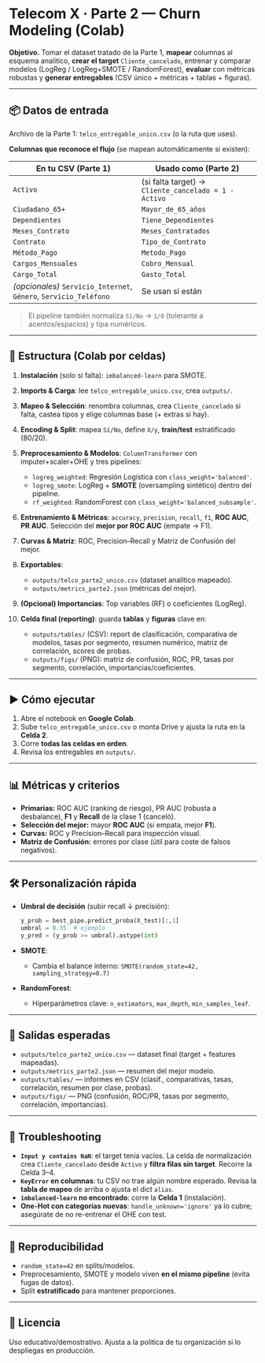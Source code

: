 # Telecom X · Parte 2 — Churn Modeling (Colab)

**Objetivo.** Tomar el dataset tratado de la Parte 1, **mapear** columnas al esquema analítico, **crear el target** `Cliente_cancelado`, entrenar y comparar modelos (LogReg / LogReg+SMOTE / RandomForest), **evaluar** con métricas robustas y **generar entregables** (CSV único + métricas + tablas + figuras).

---

## 📦 Datos de entrada

Archivo de la Parte 1: `telco_entregable_unico.csv` (o la ruta que uses).

**Columnas que reconoce el flujo** (se mapean automáticamente si existen):

| En tu CSV (Parte 1)                                               | Usado como (Parte 2)                                 |
| ----------------------------------------------------------------- | ---------------------------------------------------- |
| `Activo`                                                          | (si falta target) → `Cliente_cancelado = 1 - Activo` |
| `Ciudadano_65+`                                                   | `Mayor_de_65_años`                                   |
| `Dependientes`                                                    | `Tiene_Dependientes`                                 |
| `Meses_Contrato`                                                  | `Meses_Contratados`                                  |
| `Contrato`                                                        | `Tipo_de_Contrato`                                   |
| `Método_Pago`                                                     | `Metodo_Pago`                                        |
| `Cargos_Mensuales`                                                | `Cobro_Mensual`                                      |
| `Cargo_Total`                                                     | `Gasto_Total`                                        |
| *(opcionales)* `Servicio_Internet`, `Género`, `Servicio_Teléfono` | Se usan si están                                     |

> El pipeline también normaliza `Sí/No` → `1/0` (tolerante a acentos/espacios) y tipa numéricos.

---

## 🧱 Estructura (Colab por celdas)

1. **Instalación** (solo si falta): `imbalanced-learn` para SMOTE.
2. **Imports & Carga**: lee `telco_entregable_unico.csv`, crea `outputs/`.
3. **Mapeo & Selección**: renombra columnas, crea `Cliente_cancelado` si falta, castea tipos y elige columnas base (+ extras si hay).
4. **Encoding & Split**: mapea `Sí/No`, define `X/y`, **train/test** estratificado (80/20).
5. **Preprocesamiento & Modelos**: `ColumnTransformer` con imputer+scaler+OHE y tres pipelines:

   * `logreg_weighted`: Regresión Logística con `class_weight='balanced'`.
   * `logreg_smote`: LogReg + **SMOTE** (oversampling sintético) dentro del pipeline.
   * `rf_weighted`: RandomForest con `class_weight='balanced_subsample'`.
6. **Entrenamiento & Métricas**: `accuracy`, `precision`, `recall`, `f1`, **ROC AUC**, **PR AUC**. Selección del **mejor por ROC AUC** (empate → F1).
7. **Curvas & Matriz**: ROC, Precision–Recall y Matriz de Confusión del mejor.
8. **Exportables**:

   * `outputs/telco_parte2_unico.csv` (dataset analítico mapeado).
   * `outputs/metrics_parte2.json` (métricas del mejor).
9. **(Opcional) Importancias**: Top variables (RF) o coeficientes (LogReg).
10. **Celda final (reporting)**: guarda **tablas** y **figuras** clave en:

    * `outputs/tables/` (CSV): report de clasificación, comparativa de modelos, tasas por segmento, resumen numérico, matriz de correlación, scores de probas.
    * `outputs/figs/` (PNG): matriz de confusión, ROC, PR, tasas por segmento, correlación, importancias/coeficientes.

---

## ▶️ Cómo ejecutar

1. Abre el notebook en **Google Colab**.
2. Sube `telco_entregable_unico.csv` o monta Drive y ajusta la ruta en la **Celda 2**.
3. Corre **todas las celdas en orden**.
4. Revisa los entregables en `outputs/`.

---

## 📊 Métricas y criterios

* **Primarias:** ROC AUC (ranking de riesgo), PR AUC (robusta a desbalance), **F1** y **Recall** de la clase 1 (canceló).
* **Selección del mejor:** mayor **ROC AUC** (si empata, mejor **F1**).
* **Curvas:** ROC y Precision–Recall para inspección visual.
* **Matriz de Confusión:** errores por clase (útil para coste de falsos negativos).

---

## 🛠️ Personalización rápida

* **Umbral de decisión** (subir recall ↓ precisión):

  ```python
  y_prob = best_pipe.predict_proba(X_test)[:,1]
  umbral = 0.35  # ejemplo
  y_pred = (y_prob >= umbral).astype(int)
  ```
* **SMOTE**:

  * Cambia el balance interno: `SMOTE(random_state=42, sampling_strategy=0.7)`
* **RandomForest**:

  * Hiperparámetros clave: `n_estimators`, `max_depth`, `min_samples_leaf`.

---

## 🧩 Salidas esperadas

* `outputs/telco_parte2_unico.csv` — dataset final (target + features mapeadas).
* `outputs/metrics_parte2.json` — resumen del mejor modelo.
* `outputs/tables/` — informes en CSV (clasif., comparativas, tasas, correlación, resumen por clase, probas).
* `outputs/figs/` — PNG (confusión, ROC/PR, tasas por segmento, correlación, importancias).

---

## 🧯 Troubleshooting

* **`Input y contains NaN`**: el target tenía vacíos. La celda de normalización crea `Cliente_cancelado` desde `Activo` y **filtra filas sin target**. Recorre la Celda 3–4.
* **`KeyError` en columnas**: tu CSV no trae algún nombre esperado. Revisa la **tabla de mapeo** de arriba o ajusta el dict `alias`.
* **`imbalanced-learn` no encontrado**: corre la **Celda 1** (instalación).
* **One-Hot con categorías nuevas**: `handle_unknown='ignore'` ya lo cubre; asegúrate de no re-entrenar el OHE con test.

---

## 📐 Reproducibilidad

* `random_state=42` en splits/modelos.
* Preprocesamiento, SMOTE y modelo viven **en el mismo pipeline** (evita fugas de datos).
* Split **estratificado** para mantener proporciones.

---

## 📜 Licencia

Uso educativo/demostrativo. Ajusta a la política de tu organización si lo despliegas en producción.
